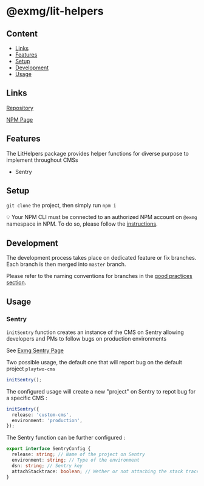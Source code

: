 # @exmg/lit-helpers

## Content

- [Links](#links)
- [Features](#features)
- [Setup](#setup)
- [Development](#development)
- [Usage](#usage)

## Links

[Repository](https://bitbucket.org/exmachina/exmg-lit-utils/src/master/packages/lit-helpers/)

[NPM Page](https://www.npmjs.com/package/@exmg/lit-helpers)

## Features

The LitHelpers package provides helper functions for diverse purpose to implement throughout CMSs

- Sentry

## Setup

`git clone` the project, then simply run `npm i`

💡 Your NPM CLI must be connected to an authorized NPM account on `@exmg` namespace in NPM.
To do so, please follow the [instructions](https://docs.npmjs.com/cli/v6/commands/npm-adduser).

## Development

The development process takes place on dedicated feature or fix branches.
Each branch is then merged into `master` branch.

Please refer to the naming conventions for branches in the [good practices section](https://www.notion.so/Branching-26261b1bd7f24a29ada41e59414159ac).

## Usage

### Sentry

`initSentry` function creates an instance of the CMS on Sentry allowing developers and PMs to follow bugs on production environments

See [Exmg Sentry Page](https://play-to-tv.sentry.io/projects/)

Two possible usage, the default one that will report bug on the default project `playtwo-cms`

```ts
initSentry();
```

The configured usage will create a new "project" on Sentry to repot bug for a specific CMS :

```ts
initSentry({
  release: 'custom-cms',
  environment: 'production',
});
```

The Sentry function can be further configured :

```ts
export interface SentryConfig {
  release: string; // Name of the project on Sentry
  environment: string; // Type of the environment
  dsn: string; // Sentry key
  attachStacktrace: boolean; // Wether or not attaching the stack trace to the bug report
}
```
